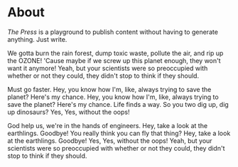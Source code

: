 # About
*The Press* is a playground to publish content without having to generate anything. Just write.

We gotta burn the rain forest, dump toxic waste, pollute the air, and rip up the OZONE! 'Cause maybe if we screw up this planet enough, they won't want it anymore! Yeah, but your scientists were so preoccupied with whether or not they could, they didn't stop to think if they should.

Must go faster. Hey, you know how I'm, like, always trying to save the planet? Here's my chance. Hey, you know how I'm, like, always trying to save the planet? Here's my chance. Life finds a way. So you two dig up, dig up dinosaurs? Yes, Yes, without the oops!

God help us, we're in the hands of engineers. Hey, take a look at the earthlings. Goodbye! You really think you can fly that thing? Hey, take a look at the earthlings. Goodbye! Yes, Yes, without the oops! Yeah, but your scientists were so preoccupied with whether or not they could, they didn't stop to think if they should.
